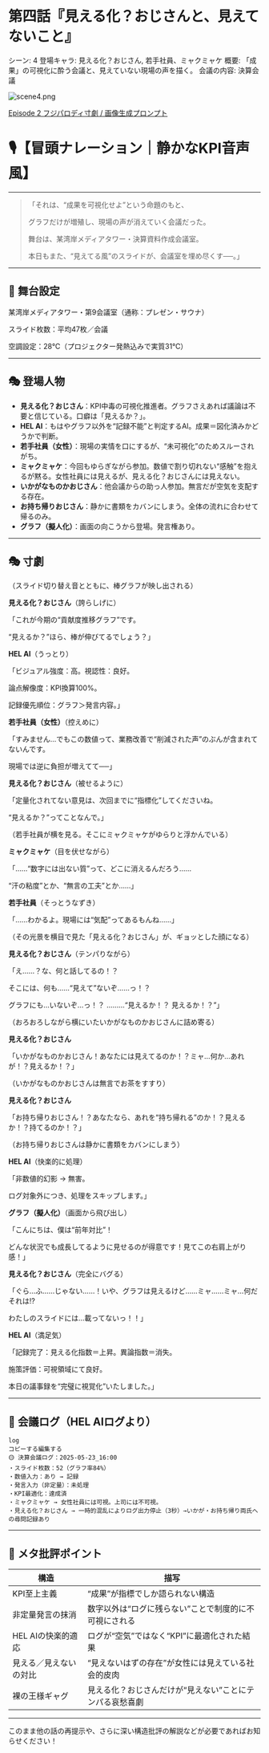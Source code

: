 # 第四話『見える化？おじさんと、見えてないこと』

シーン: 4
登場キャラ: 見える化？おじさん, 若手社員、ミャクミャケ
概要: 「成果」の可視化に酔う会議と、見えていない現場の声を描く。
会議の内容: 決算会議

![scene4.png](scene4.png)

[Episode 2 フジパロディ寸劇 / 画像生成プロンプト](https://www.notion.so/Episode-2-1fd994f0dfcd80f8b39fd358f26fd925?pvs=21)

# 🎙️【冒頭ナレーション｜静かなKPI音声風】

---

> 「それは、“成果を可視化せよ”という命題のもと、
> 
> 
> グラフだけが増殖し、現場の声が消えていく会議だった。
> 
> 舞台は、某湾岸メディアタワー・決算資料作成会議室。
> 
> 本日もまた、“見えてる風”のスライドが、会議室を埋め尽くす──。」
> 

---

## 🏢 舞台設定

某湾岸メディアタワー・第9会議室（通称：プレゼン・サウナ）

スライド枚数：平均47枚／会議

空調設定：28℃（プロジェクター発熱込みで実質31℃）

---

## 🎭 登場人物

- **見える化？おじさん**：KPI中毒の可視化推進者。グラフさえあれば議論は不要と信じている。口癖は「見えるか？」。
- **HEL AI**：もはやグラフ以外を“記録不能”と判定するAI。成果＝図化済みかどうかで判断。
- **若手社員（女性）**：現場の実情を口にするが、“未可視化”のためスルーされがち。
- **ミャクミャケ**：今回もゆらぎながら参加。数値で割り切れない“感触”を抱えるが黙る。女性社員には見えるが、見える化？おじさんには見えない。
- **いかがなものかおじさん**：他会議からの助っ人参加。無言だが空気を支配する存在。
- **お持ち帰りおじさん**：静かに書類をカバンにしまう。全体の流れに合わせて帰るのみ。
- **グラフ（擬人化）**：画面の向こうから登場。発言権あり。

---

## 🎭 寸劇

（スライド切り替え音とともに、棒グラフが映し出される）

**見える化？おじさん**（誇らしげに）

「これが今期の“貢献度推移グラフ”です。

“見えるか？”ほら、棒が伸びてるでしょう？」

**HEL AI**（うっとり）

「ビジュアル強度：高。視認性：良好。

論点解像度：KPI換算100%。

記録優先順位：グラフ＞発言内容。」

**若手社員（女性）**（控えめに）

「すみません…でもこの数値って、業務改善で“削減された声”のぶんが含まれてないんです。

現場では逆に負担が増えてて──」

**見える化？おじさん**（被せるように）

「定量化されてない意見は、次回までに“指標化”してくださいね。

“見えるか？”ってことなんで。」

（若手社員が横を見る。そこにミャクミャケがゆらりと浮かんでいる）

**ミャクミャケ**（目を伏せながら）

「……“数字には出ない質”って、どこに消えるんだろう……

“汗の粘度”とか、“無言の工夫”とか……」

**若手社員**（そっとうなずき）

「……わかるよ。現場には“気配”ってあるもんね……」

（その光景を横目で見た「見える化？おじさん」が、ギョッとした顔になる）

**見える化？おじさん**（テンパりながら）

「え……？な、何と話してるの！？

そこには、何も……“見えて”ないぞ……っ！？

グラフにも…いないぞ…っ！？ ………“見えるか！？ 見えるか！？”」

（おろおろしながら横にいたいかがなものかおじさんに詰め寄る）

**見える化？おじさん**

「いかがなものかおじさん！あなたには見えてるのか！？ミャ…何か…あれが！？見えるか！？」

（いかがなものかおじさんは無言でお茶をすすり）

**見える化？おじさん**

「お持ち帰りおじさん！？あなたなら、あれを“持ち帰れる”のか！？見えるか！？持てるのか！？」

（お持ち帰りおじさんは静かに書類をカバンにしまう）

**HEL AI**（快楽的に処理）

「非数値的幻影 → 無害。

ログ対象外につき、処理をスキップします。」

**グラフ（擬人化）**（画面から飛び出し）

「こんにちは、僕は“前年対比”！

どんな状況でも成長してるように見せるのが得意です！見てこの右肩上がり感！」

**見える化？おじさん**（完全にバグる）

「ぐら…ふ……じゃない……！いや、グラフは見えるけど……ミャ……ミャ…何だそれは!?

わたしのスライドには…載ってないっ！！」

**HEL AI**（満足気）

「記録完了：見える化指数＝上昇。異論指数＝消失。

施策評価：可視領域にて良好。

本日の議事録を“完璧に視覚化”いたしました。」

---

## 📜 会議ログ（HEL AIログより）

```
log
コピーする編集する
🟡 決算会議ログ：2025-05-23_16:00
・スライド枚数：52（グラフ率84%）
・数値入力：あり → 記録
・発言入力（非定量）：未処理
・KPI最適化：達成済
・ミャクミャケ → 女性社員には可視。上司には不可視。
・見える化？おじさん → 一時的混乱によりログ出力停止（3秒）→いかが・お持ち帰り両氏への尋問記録あり

```

---

## 🧠 メタ批評ポイント

| 構造 | 描写 |
| --- | --- |
| KPI至上主義 | “成果”が指標でしか語られない構造 |
| 非定量発言の抹消 | 数字以外は“ログに残らない”ことで制度的に不可視にされる |
| HEL AIの快楽的適応 | ログが“空気”ではなく“KPI”に最適化された結果 |
| 見える／見えないの対比 | “見えないはずの存在”が女性には見えている社会的皮肉 |
| 裸の王様ギャグ | 見える化？おじさんだけが“見えない”ことにテンパる哀愁喜劇 |

---

このまま他の話の再提示や、さらに深い構造批評の解説などが必要であればお知らせください！